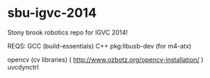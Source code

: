 sbu-igvc-2014
=============


Stony brook robotics repo for IGVC 2014!


REQS:
GCC (build-essentials)
C++
pkg:libusb-dev (for m4-atx)

opencv (cv libraries) ( http://www.ozbotz.org/opencv-installation/ )
uvcdynctrl

